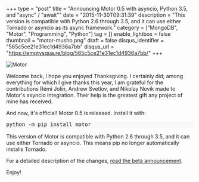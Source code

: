 +++
type = "post"
title = "Announcing Motor 0.5 with asyncio, Python 3.5, and \"async\" / \"await\""
date = "2015-11-30T09:31:39"
description = "This version is compatible with Python 2.6 through 3.5, and it can use either Tornado or asyncio as its async framework."
category = ["MongoDB", "Motor", "Programming", "Python"]
tag = []
enable_lightbox = false
thumbnail = "motor-musho.png"
draft = false
disqus_identifier = "565c5ce21e31ec1d4936a7bb"
disqus_url = "https://emptysqua.re/blog/565c5ce21e31ec1d4936a7bb/"
+++

<p><img style="display:block; margin-left:auto; margin-right:auto;" src="motor-musho.png" alt="Motor" title="motor-musho.png" border="0" /></p>
<p>Welcome back, I hope you enjoyed Thanksgiving. I certainly did; among everything for which I give thanks this year, I am grateful for the contributions R&eacute;mi Jolin, Andrew Svetlov, and Nikolay Novik made to Motor's asyncio integration. Their help is the greatest gift any project of mine has received.</p>
<p>And now, it's official! Motor 0.5 is released. Install it with:</p>
<div class="codehilite" style="background: #f8f8f8"><pre style="line-height: 125%">python -m pip install motor
</pre></div>


<p>This version of Motor is compatible with Python 2.6 through 3.5, and it can use either Tornado or asyncio. This means pip no longer automatically installs Tornado.</p>
<p>For a detailed description of the changes, <a href="/motor-0-5-beta-asyncio-async-await/">read the beta announcement</a>.</p>
<p>Enjoy!</p>
